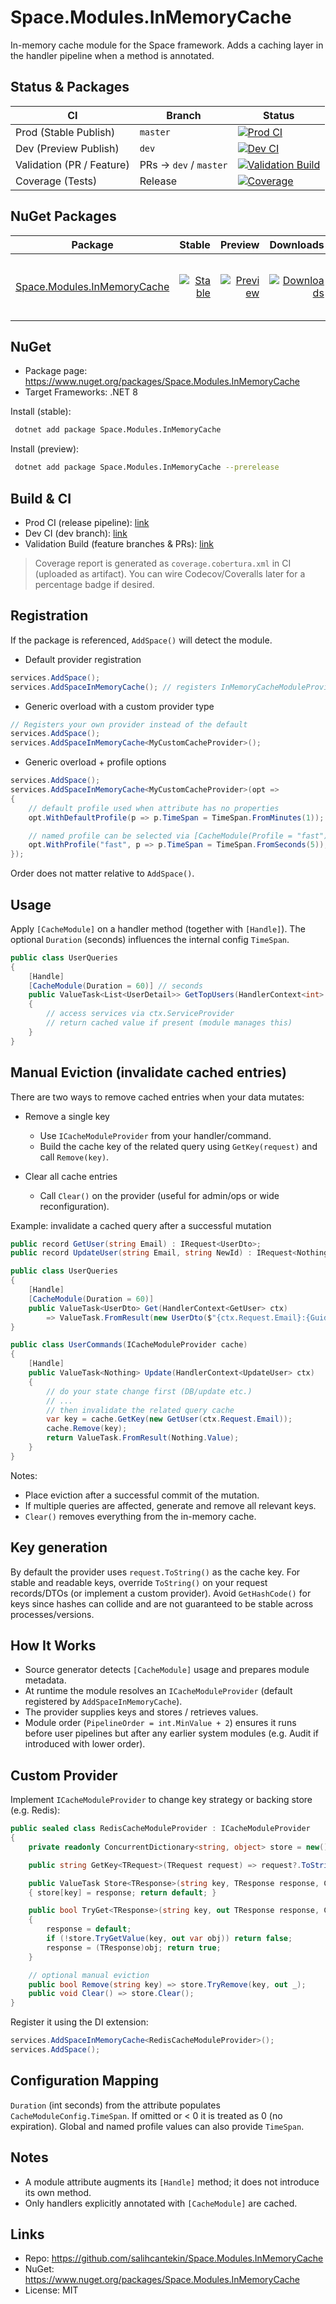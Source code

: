 # Space.Modules.InMemoryCache

In-memory cache module for the Space framework. Adds a caching layer in the handler pipeline when a method is annotated.

## Status & Packages

| CI | Branch | Status |
|---|---|---|
| Prod (Stable Publish) | `master` | [![Prod CI](https://github.com/salihcantekin/Space.Modules.InMemoryCache/actions/workflows/prod-ci.yml/badge.svg?branch=master)](https://github.com/salihcantekin/Space.Modules.InMemoryCache/actions/workflows/prod-ci.yml) |
| Dev (Preview Publish) | `dev` | [![Dev CI](https://github.com/salihcantekin/Space.Modules.InMemoryCache/actions/workflows/dev-ci.yml/badge.svg?branch=dev)](https://github.com/salihcantekin/Space.Modules.InMemoryCache/actions/workflows/dev-ci.yml) |
| Validation (PR / Feature) | PRs -> `dev` / `master` | [![Validation Build](https://github.com/salihcantekin/Space.Modules.InMemoryCache/actions/workflows/validation-build.yml/badge.svg)](https://github.com/salihcantekin/Space.Modules.InMemoryCache/actions/workflows/validation-build.yml) |
| Coverage (Tests) | Release | [![Coverage](https://img.shields.io/badge/coverage-report-blue)](https://github.com/salihcantekin/Space.Modules.InMemoryCache/actions/workflows/validation-build.yml) |

## NuGet Packages

| Package | Stable | Preview | Downloads | Description |
|---|---:|---:|---:|---|
| [Space.Modules.InMemoryCache](https://www.nuget.org/packages/Space.Modules.InMemoryCache) | [![Stable](https://img.shields.io/nuget/v/Space.Modules.InMemoryCache.svg)](https://www.nuget.org/packages/Space.Modules.InMemoryCache) | [![Preview](https://img.shields.io/nuget/vpre/Space.Modules.InMemoryCache.svg)](https://www.nuget.org/packages/Space.Modules.InMemoryCache) | [![Downloads](https://img.shields.io/nuget/dt/Space.Modules.InMemoryCache.svg)](https://www.nuget.org/packages/Space.Modules.InMemoryCache) | In-memory caching module + attribute integration |

## NuGet
- Package page: https://www.nuget.org/packages/Space.Modules.InMemoryCache
- Target Frameworks: .NET 8

Install (stable):
```bash
 dotnet add package Space.Modules.InMemoryCache
```

Install (preview):
```bash
 dotnet add package Space.Modules.InMemoryCache --prerelease
```

## Build & CI
- Prod CI (release pipeline): [link](https://github.com/salihcantekin/Space.Modules.InMemoryCache/actions/workflows/prod-ci.yml)
- Dev CI (dev branch): [link](https://github.com/salihcantekin/Space.Modules.InMemoryCache/actions/workflows/dev-ci.yml)
- Validation Build (feature branches & PRs): [link](https://github.com/salihcantekin/Space.Modules.InMemoryCache/actions/workflows/validation-build.yml)

> Coverage report is generated as `coverage.cobertura.xml` in CI (uploaded as artifact). You can wire Codecov/Coveralls later for a percentage badge if desired.

## Registration
If the package is referenced, `AddSpace()` will detect the module.

- Default provider registration
```csharp
services.AddSpace();
services.AddSpaceInMemoryCache(); // registers InMemoryCacheModuleProvider
```

- Generic overload with a custom provider type
```csharp
// Registers your own provider instead of the default
services.AddSpace();
services.AddSpaceInMemoryCache<MyCustomCacheProvider>();
```

- Generic overload + profile options
```csharp
services.AddSpace();
services.AddSpaceInMemoryCache<MyCustomCacheProvider>(opt =>
{
    // default profile used when attribute has no properties
    opt.WithDefaultProfile(p => p.TimeSpan = TimeSpan.FromMinutes(1));

    // named profile can be selected via [CacheModule(Profile = "fast")]
    opt.WithProfile("fast", p => p.TimeSpan = TimeSpan.FromSeconds(5));
});
```
Order does not matter relative to `AddSpace()`.

## Usage
Apply `[CacheModule]` on a handler method (together with `[Handle]`). The optional `Duration` (seconds) influences the internal config `TimeSpan`.
```csharp
public class UserQueries
{
    [Handle]
    [CacheModule(Duration = 60)] // seconds
    public ValueTask<List<UserDetail>> GetTopUsers(HandlerContext<int> ctx)
    {
        // access services via ctx.ServiceProvider
        // return cached value if present (module manages this)
    }
}
```

## Manual Eviction (invalidate cached entries)
There are two ways to remove cached entries when your data mutates:

- Remove a single key
  - Use `ICacheModuleProvider` from your handler/command.
  - Build the cache key of the related query using `GetKey(request)` and call `Remove(key)`.

- Clear all cache entries
  - Call `Clear()` on the provider (useful for admin/ops or wide reconfiguration).

Example: invalidate a cached query after a successful mutation
```csharp
public record GetUser(string Email) : IRequest<UserDto>;
public record UpdateUser(string Email, string NewId) : IRequest<Nothing>;

public class UserQueries
{
    [Handle]
    [CacheModule(Duration = 60)]
    public ValueTask<UserDto> Get(HandlerContext<GetUser> ctx)
        => ValueTask.FromResult(new UserDto($"{ctx.Request.Email}:{Guid.NewGuid()}"));
}

public class UserCommands(ICacheModuleProvider cache)
{
    [Handle]
    public ValueTask<Nothing> Update(HandlerContext<UpdateUser> ctx)
    {
        // do your state change first (DB/update etc.)
        // ...
        // then invalidate the related query cache
        var key = cache.GetKey(new GetUser(ctx.Request.Email));
        cache.Remove(key);
        return ValueTask.FromResult(Nothing.Value);
    }
}
```
Notes:
- Place eviction after a successful commit of the mutation.
- If multiple queries are affected, generate and remove all relevant keys.
- `Clear()` removes everything from the in-memory cache.

## Key generation
By default the provider uses `request.ToString()` as the cache key. For stable and readable keys, override `ToString()` on your request records/DTOs (or implement a custom provider). Avoid `GetHashCode()` for keys since hashes can collide and are not guaranteed to be stable across processes/versions.

## How It Works
- Source generator detects `[CacheModule]` usage and prepares module metadata.
- At runtime the module resolves an `ICacheModuleProvider` (default registered by `AddSpaceInMemoryCache`).
- The provider supplies keys and stores / retrieves values.
- Module order (`PipelineOrder = int.MinValue + 2`) ensures it runs before user pipelines but after any earlier system modules (e.g. Audit if introduced with lower order).

## Custom Provider
Implement `ICacheModuleProvider` to change key strategy or backing store (e.g. Redis):
```csharp
public sealed class RedisCacheModuleProvider : ICacheModuleProvider
{
    private readonly ConcurrentDictionary<string, object> store = new();

    public string GetKey<TRequest>(TRequest request) => request?.ToString();

    public ValueTask Store<TResponse>(string key, TResponse response, CacheModuleConfig cfg)
    { store[key] = response; return default; }

    public bool TryGet<TResponse>(string key, out TResponse response, CacheModuleConfig cfg)
    {
        response = default;
        if (!store.TryGetValue(key, out var obj)) return false;
        response = (TResponse)obj; return true;
    }

    // optional manual eviction
    public bool Remove(string key) => store.TryRemove(key, out _);
    public void Clear() => store.Clear();
}
```
Register it using the DI extension:
```csharp
services.AddSpaceInMemoryCache<RedisCacheModuleProvider>();
services.AddSpace();
```

## Configuration Mapping
`Duration` (int seconds) from the attribute populates `CacheModuleConfig.TimeSpan`. If omitted or < 0 it is treated as 0 (no expiration). Global and named profile values can also provide `TimeSpan`.

## Notes
- A module attribute augments its `[Handle]` method; it does not introduce its own method.
- Only handlers explicitly annotated with `[CacheModule]` are cached.

## Links
- Repo: https://github.com/salihcantekin/Space.Modules.InMemoryCache
- NuGet: https://www.nuget.org/packages/Space.Modules.InMemoryCache
- License: MIT
